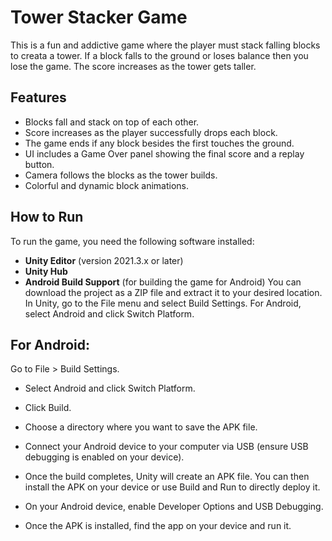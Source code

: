 # Tower Stacker Game

This is a fun and addictive game where the player must stack falling blocks to creata a tower. If a block falls to the ground or loses balance then you lose the game. The score increases as the tower gets taller.

## Features
- Blocks fall and stack on top of each other.
- Score increases as the player successfully drops each block.
- The game ends if any block besides the first touches the ground.
- UI includes a Game Over panel showing the final score and a replay button.
- Camera follows the blocks as the tower builds.
- Colorful and dynamic block animations.

## How to Run
To run the game, you need the following software installed:

- **Unity Editor** (version 2021.3.x or later)
- **Unity Hub** 
- **Android Build Support** (for building the game for Android)
You can download the project as a ZIP file and extract it to your desired location.
In Unity, go to the File menu and select Build Settings. For Android, select Android and click Switch Platform.

## For Android:
Go to File > Build Settings.

- Select Android and click Switch Platform.

- Click Build.

- Choose a directory where you want to save the APK file.

- Connect your Android device to your computer via USB (ensure USB debugging is enabled on your device).

- Once the build completes, Unity will create an APK file. You can then install the APK on your device or use Build and Run to directly deploy it.

- On your Android device, enable Developer Options and USB Debugging.

- Once the APK is installed, find the app on your device and run it.




